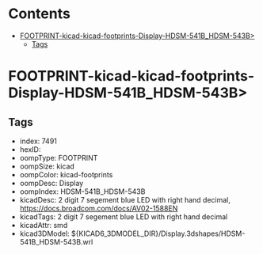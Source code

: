 



Contents
========

* [FOOTPRINT-kicad-kicad-footprints-Display-HDSM-541B_HDSM-543B>](#footprint-kicad-kicad-footprints-display-hdsm-541b_hdsm-543b)
	* [Tags](#tags)

# FOOTPRINT-kicad-kicad-footprints-Display-HDSM-541B_HDSM-543B>

## Tags

- index: 7491
- hexID: 
- oompType: FOOTPRINT
- oompSize: kicad
- oompColor: kicad-footprints
- oompDesc: Display
- oompIndex: HDSM-541B_HDSM-543B
- kicadDesc: 2 digit 7 segement blue LED with right hand decimal, https://docs.broadcom.com/docs/AV02-1588EN
- kicadTags: 2 digit 7 segement blue LED with right hand decimal
- kicadAttr: smd
- kicad3DModel: ${KICAD6_3DMODEL_DIR}/Display.3dshapes/HDSM-541B_HDSM-543B.wrl

